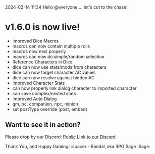 2024-02-14 11:34
Hello @everyone ... let's cut to the chase!
# v1.6.0 is now live!
- Improved Dice Macros
 - macros can now contain multiple rolls
 - macros now nest properly
 - macros can now do simple/random selection
- Reference Characters in Dice
 - dice can now use stats/mods from characters
 - dice can now target character AC values
 - dice can now resolve against hidden AC
- Improved Character Stats
 - can now properly link dialog character to imported character
 - can save complex/nested stats
- Improved Auto Dialog
 - gm, pc, companion, npc, minion
 - set postType override (post, embed)
## Want to see it in action?
Please drop by our Discord: [Public Link to our Discord](<https://discord.com/invite/pfAcUMN>)

Thank You, and Happy Gaming!
:spacer:- Randal, aka RPG Sage :Sage: